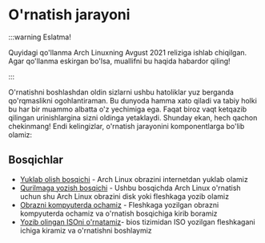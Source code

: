 # O'rnatish jarayoni

:::warning Eslatma!

Quyidagi qo'llanma Arch Linuxning Avgust 2021 reliziga ishlab chiqilgan. Agar
qo'llanma eskirgan bo'lsa, muallifni bu haqida habardor qiling!

:::

O'rnatishni boshlashdan oldin sizlarni ushbu hatoliklar yuz berganda
qo'rqmaslikni ogohlantiraman. Bu dunyoda hamma xato qiladi va tabiy holki bu har
bir muammo albatta o'z yechimiga ega. Faqat biroz vaqt ketqazib qilingan
urinishlargina sizni oldinga yetaklaydi. Shunday ekan, hech qachon chekinmang!
Endi kelingizlar, o'rnatish jarayonini komponentlarga bo'lib olamiz:

## Bosqichlar

-   [Yuklab olish bosqichi](./yuklab-olish.md) - Arch Linux obrazini internetdan
    yuklab olamiz
-   [Qurilmaga yozish bosqichi](./qurilmaga-yozish.md) - Ushbu bosqichda Arch
    Linux o'rnatish uchun shu Arch Linux obrazini disk yoki fleshkaga yozib
    olamiz
-   [Obrazni kompyuterda ochamiz](./obrazni-ochish.md) - Fleshkaga yozilgan
    obrazni kompyuterda ochamiz va o'rnatish bosqichiga kirib boramiz
-   [Yozib olingan ISOni o'rnatamiz](./ISOornatish.md)- bios tizimidan ISO yozilgan fleshkagani
    ichiga kiramiz va o'rnatishni boshlaymiz